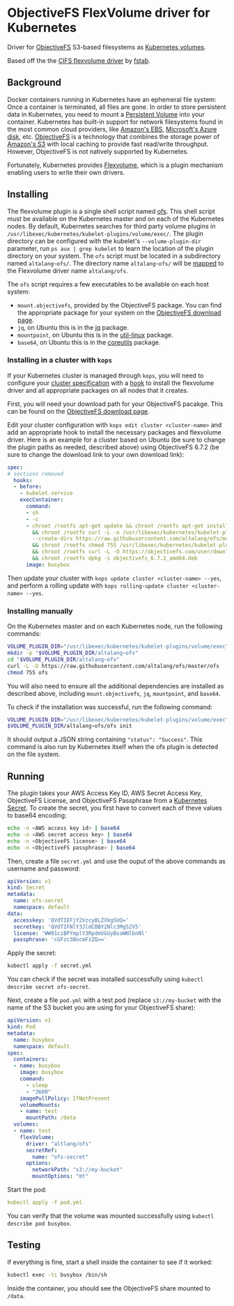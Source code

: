 ObjectiveFS FlexVolume driver for Kubernetes
============================================

Driver for [ObjectiveFS](https://objectivefs.com/) S3-based filesystems as [Kubernetes volumes](https://kubernetes.io/docs/concepts/storage/volumes/).

Based off the the [CIFS flexvolume driver](https://github.com/fstab/cifs) by [fstab](https://github.com/fstab).

Background
----------

Docker containers running in Kubernetes have an ephemeral file system: Once a container is terminated, all files are gone. In order to store persistent data in Kubernetes, you need to mount a [Persistent Volume](https://kubernetes.io/docs/concepts/storage/volumes/) into your container. Kubernetes has built-in support for network filesystems found in the most common cloud providers, like [Amazon's EBS](https://aws.amazon.com/ebs), [Microsoft's Azure disk](https://azure.microsoft.com/en-us/services/storage/unmanaged-disks/), etc. [ObjectiveFS](https://objectivefs.com/) is a technology that combines the storage power of [Amazon's S3](https://aws.amazon.com/s3/) with local caching to provide fast read/write throughput. However, ObjectiveFS is not natively supported by Kubernetes.

Fortunately, Kubernetes provides [Flexvolume](https://github.com/kubernetes/community/blob/master/contributors/devel/flexvolume.md), which is a plugin mechanism enabling users to write their own drivers.

Installing
----------

The flexvolume plugin is a single shell script named [ofs](https://github.com/altalang/ofs). This shell script must be available on the Kubernetes master and on each of the Kubernetes nodes. By default, Kubernetes searches for third party volume plugins in `/usr/libexec/kubernetes/kubelet-plugins/volume/exec/`. The plugin directory can be configured with the kubelet's `--volume-plugin-dir` parameter, run `ps aux | grep kubelet` to learn the location of the plugin directory on your system. The `ofs` script must be located in a subdirectory named `altalang~ofs/`. The directory name `altalang~ofs/` will be [mapped](https://github.com/kubernetes/community/blob/master/contributors/devel/sig-storage/flexvolume.md#prerequisites) to the Flexvolume driver name `altalang/ofs`.

The `ofs` script requires a few executables to be available on each host system:

* `mount.objectivefs`, provided by the ObjectiveFS package. You can find the appropriate package for your system on the [ObjectiveFS download page](https://objectivefs.com/install).
* `jq`, on Ubuntu this is in the [jq](https://packages.ubuntu.com/bionic/jq) package.
* `mountpoint`, on Ubuntu this is in the [util-linux](https://packages.ubuntu.com/bionic/util-linux) package.
* `base64`, on Ubuntu this is in the [coreutils](https://packages.ubuntu.com/bionic/coreutils) package.

### **Installing in a cluster with `kops`**

If your Kubernetes cluster is managed through `kops`, you will need to configure your [cluster specification](https://github.com/kubernetes/kops/blob/master/docs/cluster_spec.md) with a [hook](https://github.com/kubernetes/kops/blob/master/docs/cluster_spec.md#hooks) to install the flexvolume driver and all appropriate packages on all nodes that it creates.

First, you will need your download path for your ObjectiveFS pacakge. This can be found on the [ObjectiveFS download page](https://objectivefs.com/install).

Edit your cluster configuration with `kops edit cluster <cluster-name>` and add an appropriate hook to install the necessary packages and flexvolume driver. Here is an example for a cluster based on Ubuntu (be sure to change the plugin paths as needed, described above) using ObjectiveFS 6.7.2 (be sure to change the download link to your own download link):

```yaml
spec:
# sections removed
  hooks:
  - before:
    - kubelet.service
    execContainer:
      command:
      - sh
      - -c
      - chroot /rootfs apt-get update && chroot /rootfs apt-get install -y jq fuse
        && chroot /rootfs curl -L -o /usr/libexec/kubernetes/kubelet-plugins/volume/exec/altalang~ofs/ofs
        --create-dirs https://raw.githubusercontent.com/altalang/ofs/master/ofs
        && chroot /rootfs chmod 755 /usr/libexec/kubernetes/kubelet-plugins/volume/exec/altalang~ofs/ofs
        && chroot /rootfs curl -L -O https://objectivefs.com/user/download/<example>/objectivefs_6.7.2_amd64.deb
        && chroot /rootfs dpkg -i objectivefs_6.7.2_amd64.deb
      image: busybox
```

Then update your cluster with `kops update cluster <cluster-name> --yes`, and perform a rolling update with `kops rolling-update cluster <cluster-name> --yes`.

### **Installing manually**

On the Kubernetes master and on each Kubernetes node, run the following commands:

```bash
VOLUME_PLUGIN_DIR="/usr/libexec/kubernetes/kubelet-plugins/volume/exec"
mkdir -p "$VOLUME_PLUGIN_DIR/altalang~ofs"
cd "$VOLUME_PLUGIN_DIR/altalang~ofs"
curl -L -O https://raw.githubusercontent.com/altalang/ofs/master/ofs
chmod 755 ofs
```

You will also need to ensure all the additional dependencies are installed as described above, including `mount.objectivefs`, `jq`, `mountpoint`, and `base64`.

To check if the installation was successful, run the following command:

```bash
VOLUME_PLUGIN_DIR="/usr/libexec/kubernetes/kubelet-plugins/volume/exec"
$VOLUME_PLUGIN_DIR/altalang~ofs/ofs init
```

It should output a JSON string containing `"status": "Success"`. This command is also run by Kubernetes itself when the ofs plugin is detected on the file system.

Running
-------

The plugin takes your AWS Access Key ID, AWS Secret Access Key, ObjectiveFS License, and ObjectiveFS Passphrase from a [Kubernetes Secret](https://kubernetes.io/docs/concepts/configuration/secret/). To create the secret, you first have to convert each of theve values to base64 encoding:

```bash
echo -n <AWS access key id> | base64
echo -n <AWS secret access key> | base64
echo -n <ObjectiveFS license> | base64
echo -n <ObjectiveFS passphrase> | base64
```

Then, create a file `secret.yml` and use the ouput of the above commands as username and password:

```yaml
apiVersion: v1
kind: Secret
metadata:
  name: ofs-secret
  namespace: default
data:
  accesskey: 'QVdTIEFjY2VzcyBLZXkgSUQ='
  secretkey: 'QVdTIFNlY3JldCBBY2Nlc3MgS2V5'
  license: 'WW91ciBPYmplY3RpdmVGUyBsaWNlbnNl'
  passphrase: 'cGFzc3BocmFzZQ=='
```

Apply the secret:

```bash
kubectl apply -f secret.yml
```

You can check if the secret was installed successfully using `kubectl describe secret ofs-secret`.

Next, create a file `pod.yml` with a test pod (replace `s3://my-bucket` with the name of the S3 bucket you are using for your ObjectiveFS share):

```yaml
apiVersion: v1
kind: Pod
metadata:
  name: busybox
  namespace: default
spec:
  containers:
  - name: busybox
    image: busybox
    command:
      - sleep
      - "3600"
    imagePullPolicy: IfNotPresent
    volumeMounts:
    - name: test
      mountPath: /data
  volumes:
  - name: test
    flexVolume:
      driver: "altlang/ofs"
      secretRef:
        name: "ofs-secret"
      options:
        networkPath: "s3://my-bucket"
        mountOptions: "mt"
```

Start the pod:

```yaml
kubectl apply -f pod.yml
```

You can verify that the volume was mounted successfully using `kubectl describe pod busybox`.

Testing
-------

If everything is fine, start a shell inside the container to see if it worked:

```bash
kubectl exec -ti busybox /bin/sh
```

Inside the container, you should see the ObjectiveFS share mounted to `/data`.
